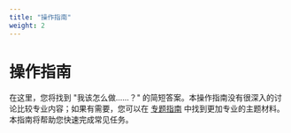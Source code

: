 ```yaml
---
title: "操作指南"
weight: 2
---
```


# 操作指南

在这里，您将找到 "我该怎么做......？" 的简短答案。本操作指南没有很深入的讨论比较专业内容；如果有需要，您可以在 [专题指南](../topics) 中找到更加专业的主题材料。本指南将帮助您快速完成常见任务。
